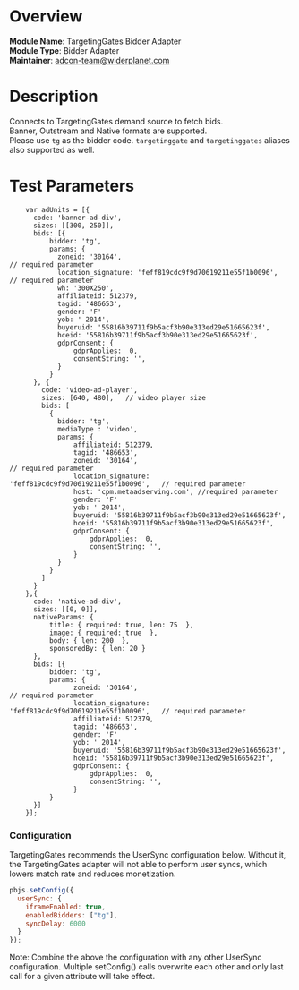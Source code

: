 # Overview

**Module Name**: TargetingGates Bidder Adapter  
**Module Type**: Bidder Adapter  
**Maintainer**: adcon-team@widerplanet.com

# Description

Connects to TargetingGates demand source to fetch bids.  
Banner, Outstream and Native formats are supported.  
Please use `tg` as the bidder code.
`targetinggate` and `targetinggates` aliases also supported as well.

# Test Parameters

```
    var adUnits = [{
      code: 'banner-ad-div',
      sizes: [[300, 250]],
      bids: [{
          bidder: 'tg',
          params: {
            zoneid: '30164',                                          // required parameter
            location_signature: 'feff819cdc9f9d70619211e55f1b0096',   // required parameter
            wh: '300X250',
            affiliateid: 512379,
            tagid: '486653',
            gender: 'F'
            yob: ' 2014',
            buyeruid: '55816b39711f9b5acf3b90e313ed29e51665623f',
            hceid: '55816b39711f9b5acf3b90e313ed29e51665623f',
            gdprConsent: {
                gdprApplies:  0,
                consentString: '',
            }
          }
      }, {
        code: 'video-ad-player',
        sizes: [640, 480],   // video player size
        bids: [
          {
            bidder: 'tg',
            mediaType : 'video',
            params: {
                affiliateid: 512379,
                tagid: '486653',
                zoneid: '30164',                                          // required parameter
                location_signature: 'feff819cdc9f9d70619211e55f1b0096',   // required parameter
                host: 'cpm.metaadserving.com', //required parameter
                gender: 'F'
                yob: ' 2014',
                buyeruid: '55816b39711f9b5acf3b90e313ed29e51665623f',
                hceid: '55816b39711f9b5acf3b90e313ed29e51665623f',
                gdprConsent: {
                    gdprApplies:  0,
                    consentString: '',
                }
            }
          }
        ]
      }
    },{
      code: 'native-ad-div',
      sizes: [[0, 0]],
      nativeParams: {
          title: { required: true, len: 75  },
          image: { required: true  },
          body: { len: 200  },
          sponsoredBy: { len: 20 }
      },
      bids: [{
          bidder: 'tg',
          params: {
                zoneid: '30164',                                          // required parameter
                location_signature: 'feff819cdc9f9d70619211e55f1b0096',   // required parameter
                affiliateid: 512379,
                tagid: '486653',
                gender: 'F'
                yob: ' 2014',
                buyeruid: '55816b39711f9b5acf3b90e313ed29e51665623f',
                hceid: '55816b39711f9b5acf3b90e313ed29e51665623f',
                gdprConsent: {
                    gdprApplies:  0,
                    consentString: '',
                }
          }
      }]
    }];
```

### Configuration

TargetingGates recommends the UserSync configuration below. Without it, the TargetingGates adapter will not able to perform user syncs, which lowers match rate and reduces monetization.

```javascript
pbjs.setConfig({
  userSync: {
    iframeEnabled: true,
    enabledBidders: ["tg"],
    syncDelay: 6000
  }
});
```

Note: Combine the above the configuration with any other UserSync configuration. Multiple setConfig() calls overwrite each other and only last call for a given attribute will take effect.
